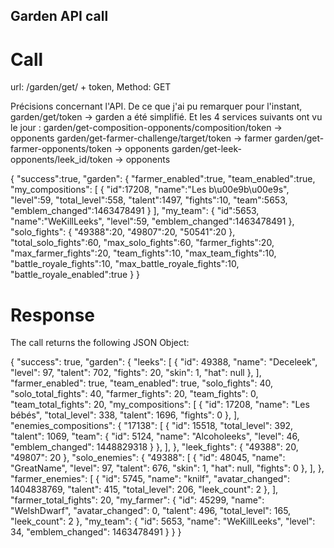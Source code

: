 Garden API call
--------------


Call
====
url: /garden/get/ + token,
Method: GET

Précisions concernant l'API.
De ce que j'ai pu remarquer pour l'instant, garden/get/token → garden a été simplifié.
Et les 4 services suivants ont vu le jour :
garden/get-composition-opponents/composition/token → opponents
garden/get-farmer-challenge/target/token → farmer
garden/get-farmer-opponents/token → opponents
garden/get-leek-opponents/leek_id/token → opponents

{
  "success":true,
  "garden":
    {
      "farmer_enabled":true,
      "team_enabled":true,
      "my_compositions":
        [
          {
            "id":17208,
            "name":"Les b\u00e9b\u00e9s",
            "level":59,
            "total_level":558,
            "talent":1497,
            "fights":10,
            "team":5653,
            "emblem_changed":1463478491
          }
        ],
      "my_team":
        {
          "id":5653,
          "name":"WeKillLeeks",
          "level":59,
          "emblem_changed":1463478491
        },
      "solo_fights":
        {
          "49388":20,
          "49807":20,
          "50541":20
        },
      "total_solo_fights":60,
      "max_solo_fights":60,
      "farmer_fights":20,
      "max_farmer_fights":20,
      "team_fights":10,
      "max_team_fights":10,
      "battle_royale_fights":10,
      "max_battle_royale_fights":10,
      "battle_royale_enabled":true
    }
  }



Response
========

The call returns the following JSON Object:

{
  "success": true,
  "garden": {
    "leeks": [
      {
        "id": 49388,
        "name": "Deceleek",
        "level": 97,
        "talent": 702,
        "fights": 20,
        "skin": 1,
        "hat": null
      },
    ],
    "farmer_enabled": true,
    "team_enabled": true,
    "solo_fights": 40,
    "solo_total_fights": 40,
    "farmer_fights": 20,
    "team_fights": 0,
    "team_total_fights": 20,
    "my_compositions": [
      {
        "id": 17208,
        "name": "Les bébés",
        "total_level": 338,
        "talent": 1696,
        "fights": 0
      },
    ],
    "enemies_compositions": {
      "17138": [
        {
          "id": 15518,
          "total_level": 392,
          "talent": 1069,
          "team": {
            "id": 5124,
            "name": "Alcoholeeks",
            "level": 46,
            "emblem_changed": 1448829318
          }
        },
      ],
    },
    "leek_fights": {
      "49388": 20,
      "49807": 20
    },
    "solo_enemies": {
      "49388": [
        {
          "id": 48045,
          "name": "GreatName",
          "level": 97,
          "talent": 676,
          "skin": 1,
          "hat": null,
          "fights": 0
        },
      ],
    },
    "farmer_enemies": [
      {
        "id": 5745,
        "name": "knilf",
        "avatar_changed": 1404838769,
        "talent": 415,
        "total_level": 206,
        "leek_count": 2
      },
    ],
    "farmer_total_fights": 20,
    "my_farmer": {
      "id": 45299,
      "name": "WelshDwarf",
      "avatar_changed": 0,
      "talent": 496,
      "total_level": 165,
      "leek_count": 2
    },
    "my_team": {
      "id": 5653,
      "name": "WeKillLeeks",
      "level": 34,
      "emblem_changed": 1463478491
    }
  }
}
